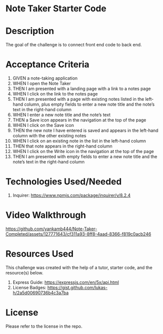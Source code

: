 # Note Taker Starter Code
# Description 
The goal of the challenge is to connect front end code to back end. 

# Acceptance Criteria 
1. GIVEN a note-taking application
2. WHEN I open the Note Taker
3. THEN I am presented with a landing page with a link to a notes page
4. WHEN I click on the link to the notes page
5. THEN I am presented with a page with existing notes listed in the left-hand column, plus empty fields to enter a new note title and the note’s text in the right-hand column
6. WHEN I enter a new note title and the note’s text
7. THEN a Save icon appears in the navigation at the top of the page
8. WHEN I click on the Save icon
9. THEN the new note I have entered is saved and appears in the left-hand column with the other existing notes
10. WHEN I click on an existing note in the list in the left-hand column
11. THEN that note appears in the right-hand column
12. WHEN I click on the Write icon in the navigation at the top of the page
13. THEN I am presented with empty fields to enter a new note title and the note’s text in the right-hand column

# Technologies Used/Needed 
 1. Inquirer: https://www.npmjs.com/package/inquirer/v/8.2.4

# Video Walkthrough 



https://github.com/yankamb444/Note-Taker-Completed/assets/127771643/cf311a93-8ff8-4aad-8366-f819c0acb246



# Resources Used
This challenge was created with the help of a tutor, starter code, and the resource(s) below.  

 1. Express Guide: https://expressjs.com/en/5x/api.html
 2. License Badges: https://gist.github.com/lukas-h/2a5d00690736b4c3a7ba 

# License 
Please refer to the license in the repo.
